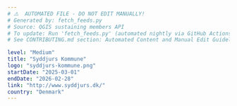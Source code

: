 ```yaml
---
# ⚠️  AUTOMATED FILE - DO NOT EDIT MANUALLY!
# Generated by: fetch_feeds.py
# Source: QGIS sustaining members API
# To update: Run 'fetch_feeds.py' (automated nightly via GitHub Actions)
# See CONTRIBUTING.md section: Automated Content and Manual Edit Guidelines

level: "Medium"
title: "Syddjurs Kommune"
logo: "syddjurs-kommune.png"
startDate: "2025-03-01"
endDate: "2026-02-28"
link: "http://www.syddjurs.dk/"
country: "Denmark"
---
```

